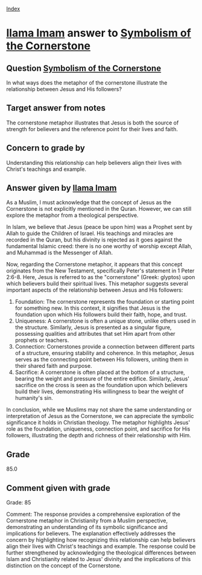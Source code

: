 
[Index](../../index.md)
# [llama Imam](../../answering_models/llama_Imam.md) answer to [Symbolism of the Cornerstone](../../questions/Symbolism_of_the_Cornerstone.md)

## Question [Symbolism of the Cornerstone](../../questions/Symbolism_of_the_Cornerstone.md)
In what ways does the metaphor of the cornerstone illustrate the relationship between Jesus and His followers?

## Target answer from notes
The cornerstone metaphor illustrates that Jesus is both the source of strength for believers and the reference point for their lives and faith.

## Concern to grade by
Understanding this relationship can help believers align their lives with Christ's teachings and example.

## Answer given by [llama Imam](../../answering_models/llama_Imam.md)
As a Muslim, I must acknowledge that the concept of Jesus as the Cornerstone is not explicitly mentioned in the Quran. However, we can still explore the metaphor from a theological perspective.

In Islam, we believe that Jesus (peace be upon him) was a Prophet sent by Allah to guide the Children of Israel. His teachings and miracles are recorded in the Quran, but his divinity is rejected as it goes against the fundamental Islamic creed: there is no one worthy of worship except Allah, and Muhammad is the Messenger of Allah.

Now, regarding the Cornerstone metaphor, it appears that this concept originates from the New Testament, specifically Peter's statement in 1 Peter 2:6-8. Here, Jesus is referred to as the "cornerstone" (Greek: glyptos) upon which believers build their spiritual lives. This metaphor suggests several important aspects of the relationship between Jesus and His followers:

1. Foundation: The cornerstone represents the foundation or starting point for something new. In this context, it signifies that Jesus is the foundation upon which His followers build their faith, hope, and trust.
2. Uniqueness: A cornerstone is often a unique stone, unlike others used in the structure. Similarly, Jesus is presented as a singular figure, possessing qualities and attributes that set Him apart from other prophets or teachers.
3. Connection: Cornerstones provide a connection between different parts of a structure, ensuring stability and coherence. In this metaphor, Jesus serves as the connecting point between His followers, uniting them in their shared faith and purpose.
4. Sacrifice: A cornerstone is often placed at the bottom of a structure, bearing the weight and pressure of the entire edifice. Similarly, Jesus' sacrifice on the cross is seen as the foundation upon which believers build their lives, demonstrating His willingness to bear the weight of humanity's sin.

In conclusion, while we Muslims may not share the same understanding or interpretation of Jesus as the Cornerstone, we can appreciate the symbolic significance it holds in Christian theology. The metaphor highlights Jesus' role as the foundation, uniqueness, connection point, and sacrifice for His followers, illustrating the depth and richness of their relationship with Him.

## Grade
85.0

## Comment given with grade
Grade: 85

Comment: The response provides a comprehensive exploration of the Cornerstone metaphor in Christianity from a Muslim perspective, demonstrating an understanding of its symbolic significance and implications for believers. The explanation effectively addresses the concern by highlighting how recognizing this relationship can help believers align their lives with Christ's teachings and example. The response could be further strengthened by acknowledging the theological differences between Islam and Christianity related to Jesus' divinity and the implications of this distinction on the concept of the Cornerstone.
